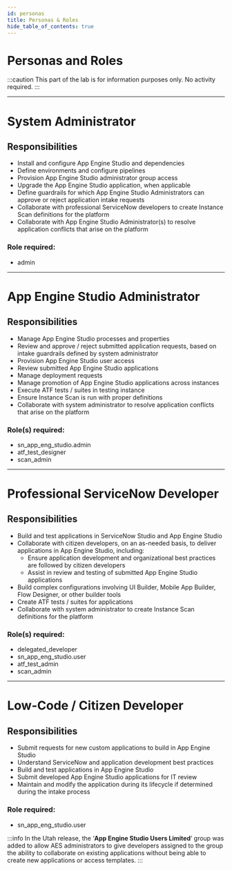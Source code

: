 ```yaml
---
id: personas
title: Personas & Roles
hide_table_of_contents: true
---
```


# Personas and Roles

:::caution
This part of the lab is for information purposes only. No activity required.
:::

---
# System Administrator

## Responsibilities

- Install and configure App Engine Studio and dependencies
- Define environments and configure pipelines
- Provision App Engine Studio administrator group access 
- Upgrade the App Engine Studio application, when applicable
- Define guardrails for which App Engine Studio Administrators can approve or reject application intake requests 
- Collaborate with professional ServiceNow developers to create Instance Scan definitions for the platform
- Collaborate with App Engine Studio Administrator(s) to resolve application conflicts that arise on the platform

### Role required: 
- admin

---

# App Engine Studio Administrator
## Responsibilities
- Manage App Engine Studio processes and properties
- Review and approve / reject submitted application requests, based on intake guardrails defined by system administrator
- Provision App Engine Studio user access
- Review submitted App Engine Studio applications 
- Manage deployment requests 
- Manage promotion of App Engine Studio applications across instances
- Execute ATF tests / suites in testing instance
- Ensure Instance Scan is run with proper definitions 
- Collaborate with system administrator to resolve application conflicts that arise on the platform

### Role(s) required:
- sn_app_eng_studio.admin
- atf_test_designer
- scan_admin

---

# Professional ServiceNow Developer
## Responsibilities
- Build and test applications in ServiceNow Studio and App Engine Studio
- Collaborate with citizen developers, on an as-needed basis, to deliver applications in App Engine Studio, including:
  - Ensure application development and organizational best practices are followed by citizen developers
  - Assist in review and testing of submitted App Engine Studio applications
- Build complex configurations involving UI Builder, Mobile App Builder, Flow Designer, or other builder tools
- Create ATF tests / suites for applications
- Collaborate with system administrator to create Instance Scan definitions for the platform

### Role(s) required:
- delegated_developer
- sn_app_eng_studio.user
- atf_test_admin
- scan_admin

---

# Low-Code / Citizen Developer
## Responsibilities
- Submit requests for new custom applications to build in App Engine Studio
- Understand ServiceNow and application development best practices
- Build and test applications in App Engine Studio
- Submit developed App Engine Studio applications for IT review
- Maintain and modify the application during its lifecycle if determined during the intake process

### Role required:
- sn_app_eng_studio.user

:::info
In the Utah release, the ‘**App Engine Studio Users Limited**’ group was added to allow AES administrators to give developers assigned to the group the ability to collaborate on existing applications without being able to create new applications or access templates.
:::

